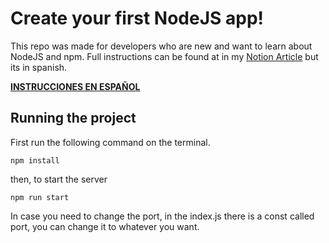 # Create your first NodeJS app!

This repo was made for developers who are new and want to learn about NodeJS and npm. Full instructions can be found at in my [Notion Article](https://francamaradev.notion.site/Haciendo-una-Web-Multi-Lenguaje-con-glob-790458598ad7436e89ca87b5848ca592) but its in spanish.

**[INSTRUCCIONES EN ESPAÑOL](https://francamaradev.notion.site/Haciendo-una-Web-Multi-Lenguaje-con-glob-790458598ad7436e89ca87b5848ca592)**

## Running the project

First run the following command on the terminal.

```
npm install
```

then, to start the server

```
npm run start
```

In case you need to change the port, in the index.js there is a const called port, you can change it to whatever you want.
